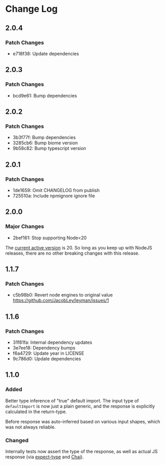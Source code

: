 # Change Log

## 2.0.4

### Patch Changes

- e718f38: Update dependencies

## 2.0.3

### Patch Changes

- bcd9e61: Bump dependencies

## 2.0.2

### Patch Changes

- 3b3f77f: Bump dependencies
- 3285cb6: Bump biome version
- 9b58c82: Bump typescript version

## 2.0.1

### Patch Changes

- 1de1659: Omit CHANGELOG from publish
- 725510a: Include npmignore ignore file

## 2.0.0

### Major Changes

- 2bef161: Stop supporting Node<20

The [current active version](https://nodejs.org/en/about/previous-releases#release-schedule) is 20.
So long as you keep up with NodeJS releases, there are no other breaking changes with this release.

## 1.1.7

### Patch Changes

- c5b98b0: Revert node engines to original value
  https://github.com/JacobLey/leyman/issues/1

## 1.1.6

### Patch Changes

- 31f81fa: Internal dependency updates
- 3e7ee18: Dependency bumps
- f6a4729: Update year in LICENSE
- 9c786d0: Update dependencies

## 1.1.0

### Added

Better type inference of "true" default import. The input type of `defaultImport` is now just a plain generic, and the response is explicitly calculated in the return-type.

Before response was auto-inferred based on various input shapes, which was not always reliable.

### Changed

Internally tests now assert the type of the response, as well as actual JS response (via [expect-type](https://www.npmjs.com/package/expect-type) and [Chai](https://www.npmjs.com/package/chai)).
